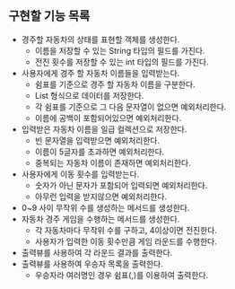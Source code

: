 ## 구현할 기능 목록
- 경주할 자동차의 상태를 표현할 객체를 생성한다.
  - 이름을 저장할 수 있는 String 타입의 필드를 가진다.
  - 전진 횟수를 저장할 수 있는 int 타입의 필드를 가진다.
- 사용자에게 경주 할 자동차 이름들을 입력받는다.
  - 쉼표를 기준으로 경주 할 자동차 이름을 구분한다.
  - List 형식으로 데이터를 저장한다.
  - 각 쉼표를 기준으로 그 다음 문자열이 없으면 예외처리한다.
  - 이름에 공백이 포함되어있으면 예외처리한다.
- 입력받은 자동차 이름을 일급 컬렉션으로 저장한다.
  - 빈 문자열을 입력받으면 예외처리한다.
  - 이름이 5글자를 초과하면 예외처리한다.
  - 중복되는 자동차 이름이 존재하면 예외처리한다.
- 사용자에게 이동 횟수를 입력받는다.
  - 숫자가 아닌 문자가 포함되어 입력되면 예외처리한다.
  - 아무런 입력을 받지않으면 예외처리한다.
- 0~9 사이 무작위 수를 생성하는 메서드를 생성한다.
- 자동차 경주 게임을 수행하는 메서드를 생성한다.
  - 각 자동차마다 무작위 수를 구하고, 4이상이면 전진한다.
  - 사용자가 입력한 이동 횟수만큼 게임 라운드를 수행한다.
- 출력뷰를 사용하여 각 라운드 결과를 출력한다.
- 출력뷰를 사용하여 우승자 목록을 출력한다.
  - 우승자라 여러명인 경우 쉼표(,)를 이용하여 출력한다.